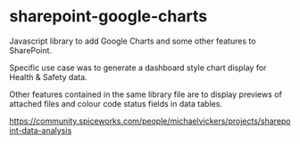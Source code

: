 # sharepoint-google-charts
Javascript library to add Google Charts and some other features to SharePoint.

Specific use case was to generate a dashboard style chart display for Health & Safety data.

Other features contained in the same library file are to display previews of attached files and colour code status fields in data tables.

https://community.spiceworks.com/people/michaelvickers/projects/sharepoint-data-analysis
